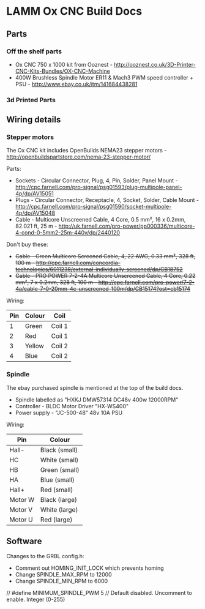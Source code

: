 # LAMM Ox CNC Build Docs

## Parts

### Off the shelf parts

* Ox CNC 750 x 1000 kit from Ooznest - http://ooznest.co.uk/3D-Printer-CNC-Kits-Bundles/OX-CNC-Machine
* 400W Brushless Spindle Motor ER11 & Mach3 PWM speed controller + PSU - http://www.ebay.co.uk/itm/141684438281

### 3d Printed Parts

## Wiring details

### Stepper motors

The Ox CNC kit includes OpenBuilds NEMA23 stepper motors - http://openbuildspartstore.com/nema-23-stepper-motor/

Parts:

* Sockets - Circular Connector, Plug, 4, Pin, Solder, Panel Mount - http://cpc.farnell.com/pro-signal/psg01593/plug-multipole-panel-4p/dp/AV15051
* Plugs - Circular Connector, Receptacle, 4, Socket, Solder, Cable Mount - http://cpc.farnell.com/pro-signal/psg01590/socket-multipole-4p/dp/AV15048
*  Cable - Multicore Unscreened Cable, 4 Core, 0.5 mm², 16 x 0.2mm, 82.021 ft, 25 m - http://uk.farnell.com/pro-power/pp000336/multicore-4-cond-0-5mm2-25m-440v/dp/2440120

Don't buy these:

* ~~Cable - Green Multicore Screened Cable, 4, 22 AWG, 0.33 mm², 328 ft, 100 m - http://cpc.farnell.com/concordia-technologies/6011238/external-individually-screened/dp/CB18752~~
* ~~Cable - PRO POWER  7-2-4A  Multicore Unscreened Cable, 4 Core, 0.22 mm², 7 x 0.2mm, 328 ft, 100 m - http://cpc.farnell.com/pro-power/7-2-4a/cable-7-0-20mm-4c-unscreened-100m/dp/CB15174?ost=cb15174~~

Wiring:

| Pin | Colour | Coil   |
|-----|--------|--------|
| 1   | Green  | Coil 1 |
| 2   | Red    | Coil 1 |
| 3   | Yellow | Coil 2 |
| 4   | Blue   | Coil 2 |

### Spindle

The ebay purchased spindle is mentioned at the top of the build docs.

* Spindle labelled as "HXKJ DMW57314 DC48v 400w 12000RPM"
* Controller - BLDC Motor Driver "HX-WS400"
* Power supply - "JC-500-48" 48v 10A PSU

Wiring:

| Pin     | Colour        |
|---------|---------------|
| Hall-   | Black (small) |
| HC      | White (small) |
| HB      | Green (small) |
| HA      | Blue (small)  |
| Hall+   | Red (small)   |
| Motor W | Black (large) |
| Motor V | White (large) |
| Motor U | Red (large)   |

## Software

Changes to the GRBL config.h:

* Comment out HOMING_INIT_LOCK which prevents homing
* Change SPINDLE_MAX_RPM to 12000
* Change SPINDLE_MIN_RPM to 6000


// #define MINIMUM_SPINDLE_PWM 5 // Default disabled. Uncomment to enable. Integer (0-255)


